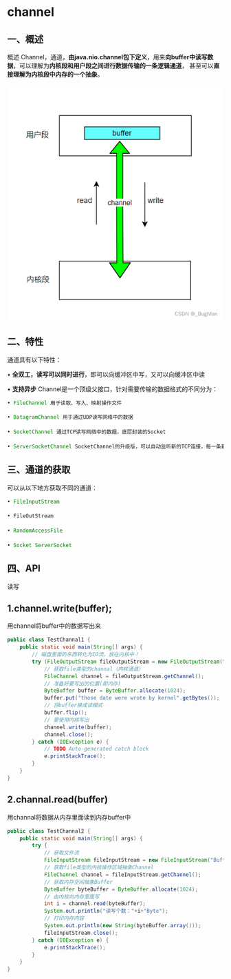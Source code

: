 # channel

## 一、概述 
概述 Channel，通道，**由java.nio.channel包下定义**，用来**向buffer中读写数据**，可以理解为**内核段和用户段之间进行数据传输的一条逻辑通道**，
甚至可以**直接理解为内核段中内存的一个抽象**。

![alt text](../../img/Channel概述.png)

## 二、特性
通道具有以下特性： 

• **全双工，读写可以同时进行**，即可以向缓冲区中写，又可以向缓冲区中读 

• **支持异步**  Channel是一个顶级父接口，针对需要传输的数据格式的不同分为： 

```java
• FileChannel 用于读取、写入、映射操作文件 

• DatagramChannel 用于通过UDP读写网络中的数据 

• SocketChannel 通过TCP读写网络中的数据，底层封装的Socket 

• ServerSocketChannel SocketChannel的升级版，可以自动监听新的TCP连接，每一条新连接创建一个SocketChannel。  
```

## 三、通道的获取
可以从以下地方获取不同的通道： 
```java
• FileInputStream 

• FileOutStream 

• RandomAccessFile 

• Socket ServerSocket
```

## 四、API
读写 
## 1.channel.write(buffer);
用channel将buffer中的数据写出来
```java
public class TestChannal1 {
    public static void main(String[] args) {
        // 磁盘里面的东西转化为IO流，放在内核中！
        try (FileOutputStream fileOutputStream = new FileOutputStream("Buffer1.txt")) {
            // 获取file类型的channal（内核通道）
            FileChannel channel = fileOutputStream.getChannel();
            // 准备好要写出的位置(即内存)
            ByteBuffer buffer = ByteBuffer.allocate(1024);
            buffer.put("those date were wrote by kernel".getBytes());
            // 将buffer换成读模式
            buffer.flip();
            // 要使用内核写出
            channel.write(buffer);
            channel.close();
        } catch (IOException e) {
            // TODO Auto-generated catch block
            e.printStackTrace();
        }
    }
}
```

## 2.channal.read(buffer)
用channal将数据从内存里面读到内存buffer中
```java
public class TestChannal2 {
    public static void main(String[] args) {
        try {
            // 获取文件流
            FileInputStream fileInputStream = new FileInputStream("Buffer2Channel.txt");
            // 获取file类型的内核操作区域抽象Channel
            FileChannel channel = fileInputStream.getChannel();
            // 获取内存空间抽象Buffer
            ByteBuffer byteBuffer = ByteBuffer.allocate(1024);
            // 由内核向内存里面写
            int i = channel.read(byteBuffer);
            System.out.println("读写个数："+i+"Byte");
            // 打印内存内容
            System.out.println(new String(byteBuffer.array()));
            fileInputStream.close();
        } catch (IOException e) {
            e.printStackTrace();
        }
    }
}
```